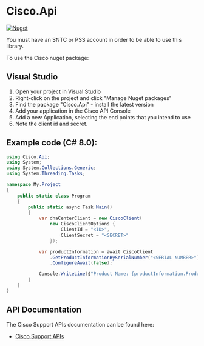 # Cisco.Api

[![Nuget](https://img.shields.io/nuget/v/Cisco.Api)](https://www.nuget.org/packages/Cisco.Api/)

You must have an SNTC or PSS account in order to be able to use this library.

To use the Cisco nuget package:

## Visual Studio

1. Open your project in Visual Studio
1. Right-click on the project and click "Manage Nuget packages"
1. Find the package "Cisco.Api" - install the latest version
1. Add your application in the Cisco API Console
1. Add a new Application, selecting the end points that you intend to use
1. Note the client id and secret.

## Example code (C# 8.0):

``` C#
using Cisco.Api;
using System;
using System.Collections.Generic;
using System.Threading.Tasks;

namespace My.Project
{
	public static class Program
	{
		public static async Task Main()
		{
			var dnaCenterClient = new CiscoClient(
				new CiscoClientOptions {
					ClientId = "<ID>",
					ClientSecret = "<SECRET>"
				});

			var productInformation = await CiscoClient
				.GetProductInformationBySerialNumber("<SERIAL NUMBER>")
				.ConfigureAwait(false);

			Console.WriteLine($"Product Name: {productInformation.ProductName}");
		}
	}
}
````

## API Documentation

The Cisco Support APIs documentation can be found here:

- [Cisco Support APIs](https://developer.cisco.com/site/support-apis/)
